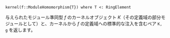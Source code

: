 ```
kernel(f::ModuleHomomorphism{T}) where T <: RingElement
```

与えられたモジュール準同型 $f$ のカーネルオブジェクト $K$（その定義域の部分モジュールとして）と、カーネルから $f$ の定義域への標準的な注入を含むペア `K, g` を返します。
